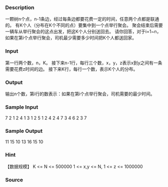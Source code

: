 
### Description
一颗树n个点，n-1条边，经过每条边都要花费一定的时间，任意两个点都是联通的。
有K个人（分布在K个不同的点）要集中到一个点举行聚会。
聚会结束后需要一辆车从举行聚会的这点出发，把这K个人分别送回去。
请你回答，对于i=1~n，如果在第i个点举行聚会，司机最少需要多少时间把K个人都送回家。

### Input
第一行两个数，n，K。
接下来n-1行，每行三个数，x，y，z表示x到y之间有一条需要花费z时间的边。
接下来K行，每行一个数，表示K个人的分布。

### Output
输出n个数，第i行的数表示：如果在第i个点举行聚会，司机需要的最少时间。

### Sample Input
7 2
1 2 4
1 3 1
2 5 1
2 4 2
4 7 3
4 6 2
3
7
### Sample Output
11
15
10
13
16
15
10
### Hint
【数据规模】
K <= N <= 500000
1 <= x,y <= N, 1 <= z <= 1000000


### Source
